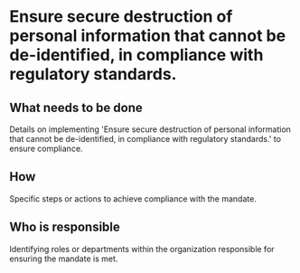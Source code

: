 # Ensure secure destruction of personal information that cannot be de-identified, in compliance with regulatory standards.

## What needs to be done

Details on implementing 'Ensure secure destruction of personal information that cannot be de-identified, in compliance with regulatory standards.' to ensure compliance.

## How

Specific steps or actions to achieve compliance with the mandate.

## Who is responsible

Identifying roles or departments within the organization responsible for ensuring the mandate is met.

